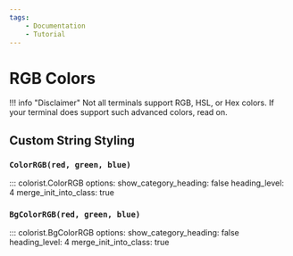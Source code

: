 ```yaml
---
tags:
    - Documentation
    - Tutorial
---
```


# RGB Colors
!!! info "Disclaimer"
    Not all terminals support RGB, HSL, or Hex colors. If your terminal does support such advanced colors, read on.

## Custom String Styling
### `ColorRGB(red, green, blue)`
::: colorist.ColorRGB
    options:
      show_category_heading: false
      heading_level: 4
      merge_init_into_class: true

### `BgColorRGB(red, green, blue)`
::: colorist.BgColorRGB
    options:
      show_category_heading: false
      heading_level: 4
      merge_init_into_class: true
